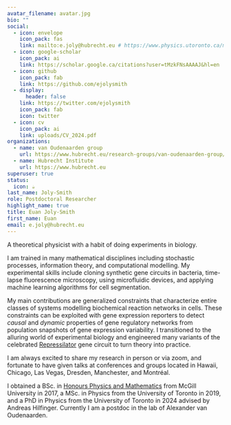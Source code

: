 ```yaml
---
avatar_filename: avatar.jpg
bio: ""
social:
  - icon: envelope
    icon_pack: fas
    link: mailto:e.joly@hubrecht.eu # https://www.physics.utoronto.ca/members/joly-smith-euan/
  - icon: google-scholar
    icon_pack: ai
    link: https://scholar.google.ca/citations?user=tMzkFNsAAAAJ&hl=en
  - icon: github
    icon_pack: fab
    link: https://github.com/ejolysmith
  - display:
      header: false
    link: https://twitter.com/ejolysmith
    icon_pack: fab
    icon: twitter
  - icon: cv
    icon_pack: ai
    link: uploads/CV_2024.pdf
organizations:
  - name: van Oudenaarden group
    url: https://www.hubrecht.eu/research-groups/van-oudenaarden-group/
  - name: Hubrecht Institute 
    url: https://www.hubrecht.eu
superuser: true
status:
  icon: ☕️
last_name: Joly-Smith
role: Postdoctoral Researcher
highlight_name: true
title: Euan Joly-Smith
first_name: Euan
email: e.joly@hubrecht.eu
---
```

A theoretical physicist with a habit of doing experiments in biology. 

I am trained in many mathematical disciplines including stochastic processes, information theory, and computational modelling. 
My experimental skills include cloning synthetic gene circuits in bacteria, time-lapse fluorescence microscopy, using microfluidic devices, and applying machine learning algorithms for cell segmentation.

My main contributions are generalized constraints that characterize entire classes of systems modelling biochemical reaction networks in cells.
These constraints can be exploited with gene expression reporters to detect *causal* and *dynamic* properties of gene regulatory networks from population snapshots of gene expression variability.
I transitioned to the alluring world of experimental biology and engineered many variants of the celebrated [Repressilator](https://www.nature.com/articles/35002125) gene circuit to turn theory into practice. 

I am always excited to share my research in person or via zoom, and fortunate to have given talks at conferences and groups located in Hawaii, Chicago, Las Vegas, Dresden, Manchester, and Montréal.
 
I obtained a BSc. in [Honours Physics and Mathematics](https://www.mcgill.ca/study/2023-2024/faculties/science/undergraduate/programs/bachelor-science-bsc-honours-mathematics-and-physics) from McGill University in 2017, a MSc. in Physics from the University of Toronto in 2019, and a PhD in Physics from the University of Toronto in 2024 advised by Andreas Hilfinger. Currently I am a postdoc in the lab of Alexander van Oudenaarden. 
